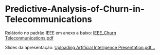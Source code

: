 # Predictive-Analysis-of-Churn-in-Telecommunications
Relátorio no padrão IEEE em anexo a baixo:
[IEEE_Churn Teleconmunications.pdf](https://github.com/user-attachments/files/16858980/IEEE_Churn.Teleconmunications.pdf)

Slides da apresentação:
[Uploading Artificial Intelligence Presentation.pdf…]()

